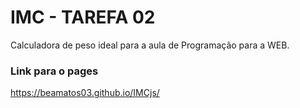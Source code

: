 # IMC - TAREFA 02
Calculadora de peso ideal para a aula de Programação para a WEB.
### Link para o pages
https://beamatos03.github.io/IMCjs/
